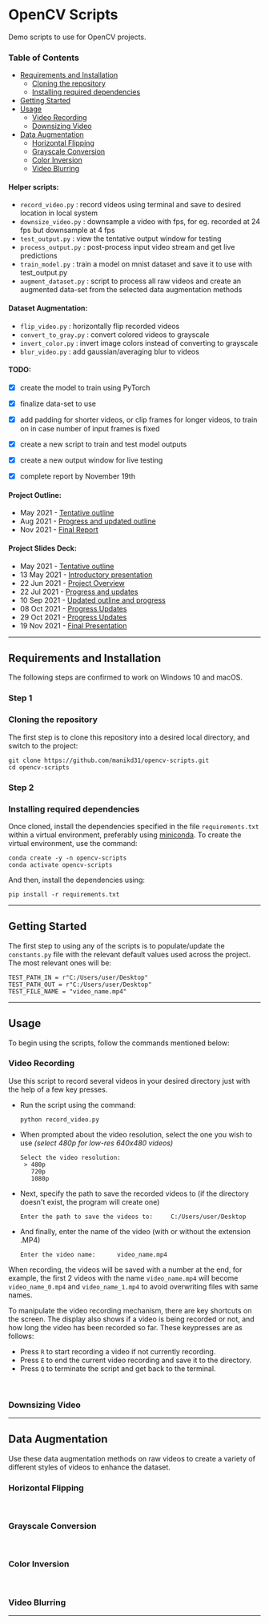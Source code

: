 # OpenCV Scripts

Demo scripts to use for OpenCV projects.

### Table of Contents

- [Requirements and Installation](#requirements-and-installation)
  - [Cloning the repository](#cloning-the-repository)
  - [Installing required dependencies](#installing-required-dependencies)
- [Getting Started](#getting-started)
- [Usage](#usage)
  - [Video Recording](#video-recording)
  - [Downsizing Video](#downsizing-video)
- [Data Augmentation](#data-augmentation)
  - [Horizontal Flipping](#horizontal-flipping)
  - [Grayscale Conversion](#grayscale-conversion)
  - [Color Inversion](#color-inversion)
  - [Video Blurring](#video-blurring)


#### Helper scripts:
- `record_video.py` : record videos using terminal and save to desired location in local system
- `downsize_video.py` : downsample a video with fps, for eg. recorded at 24 fps but downsample at 4 fps
- `test_output.py` : view the tentative output window for testing
- `process_output.py` : post-process input video stream and get live predictions
- `train_model.py` : train a model on mnist dataset and save it to use with test_output.py
- `augment_dataset.py` : script to process all raw videos and create an augmented data-set from the selected data augmentation methods


#### Dataset Augmentation:
- `flip_video.py` : horizontally flip recorded videos
- `convert_to_gray.py` : convert colored videos to grayscale
- `invert_color.py` : invert image colors instead of converting to grayscale
- `blur_video.py` : add gaussian/averaging blur to videos


#### TODO:
- [x] create the model to train using PyTorch
- [x] finalize data-set to use
- [x] add padding for shorter videos, or clip frames for longer videos, to train on in case number of input frames is fixed
- [x] create a new script to train and test model outputs
- [x] create a new output window for live testing
- [x] complete report by November 19th


#### Project Outline:
- May 2021 - [Tentative outline](https://docs.google.com/document/d/1sXTo-BjUdvTLN2oQKA-ix1LHM9sqz-XGWphIZPI0ots/edit?usp=sharing)
- Aug 2021 - [Progress and updated outline](https://docs.google.com/document/d/1Lqoa6uQgTHosYO7uk4eMCXWYMVb1Am1_jhMtE1oeJIc/edit?usp=sharing)
- Nov 2021 - [Final Report](https://www.overleaf.com/project/6182e36c2736e72c23b1342c)


#### Project Slides Deck:
- May 2021 - [Tentative outline](https://docs.google.com/document/d/1sXTo-BjUdvTLN2oQKA-ix1LHM9sqz-XGWphIZPI0ots/edit?usp=sharing)
- 13 May 2021 - [Introductory presentation](https://docs.google.com/presentation/d/1oDfragLFvmWzsUEXBTLvAuij-GW0XwMH_SSIyqX6OqE/edit?usp=sharing)
- 22 Jun 2021 - [Project Overview]()
- 22 Jul 2021 - [Progress and updates](https://docs.google.com/presentation/d/1PjKQRSTTjoYRZZOgmXeid-PW3HIyBOyh8sNw_OZjoU8/edit?usp=sharing)
- 10 Sep 2021 - [Updated outline and progress](https://docs.google.com/presentation/d/15rXKTdLrlvkxmiaJCz0HH59UR8_FoUvMuG5g9bL54IQ/edit?usp=sharing)
- 08 Oct 2021 - [Progress Updates](https://docs.google.com/presentation/d/1lDVqSbILRHq1Q6wEgJD8x5HiSXUuBDnv8lTo3K8qCME/edit?usp=sharing)
- 29 Oct 2021 - [Progress Updates](https://docs.google.com/presentation/d/18JAQ8uvuaF--sisqcqrYt9JtSETj3Fel04PmZldMkvc/edit?usp=sharing)
- 19 Nov 2021 - [Final Presentation](https://docs.google.com/presentation/d/1tBevJdcTyUB3V7iAo2042F5-Gu-0YKPzbUMACSga2mg/edit?usp=sharing)

---

## Requirements and Installation

The following steps are confirmed to work on Windows 10 and macOS.

### Step 1
### Cloning the repository

The first step is to clone this repository into a desired local directory, and switch to the project:
    
    git clone https://github.com/manikd31/opencv-scripts.git
    cd opencv-scripts

### Step 2
### Installing required dependencies

Once cloned, install the dependencies specified in the file `requirements.txt` within a virtual environment, preferably using [miniconda](https://docs.conda.io/en/latest/miniconda.html). To create the virtual environment, use the command:

    conda create -y -n opencv-scripts
    conda activate opencv-scripts

And then, install the dependencies using:

    pip install -r requirements.txt

---

## Getting Started

The first step to using any of the scripts is to populate/update the `constants.py` file with the relevant default values used across the project. The most relevant ones will be:

    TEST_PATH_IN = r"C:/Users/user/Desktop"
    TEST_PATH_OUT = r"C:/Users/user/Desktop"
    TEST_FILE_NAME = "video_name.mp4"

---

## Usage

To begin using the scripts, follow the commands mentioned below:

### Video Recording

Use this script to record several videos in your desired directory just with the help of a few key presses.
- Run the script using the command:

      python record_video.py

- When prompted about the video resolution, select the one you wish to use _(select 480p for low-res 640x480 videos)_

      Select the video resolution:
       > 480p
         720p
         1080p

- Next, specify the path to save the recorded videos to (if the directory doesn't exist, the program will create one)

      Enter the path to save the videos to:     C:/Users/user/Desktop

- And finally, enter the name of the video (with or without the extension .MP4)

      Enter the video name:      video_name.mp4

When recording, the videos will be saved with a number at the end, for example, the first 2 videos with the name `video_name.mp4` will become `video_name_0.mp4` and `video_name_1.mp4` to avoid overwriting files with same names.

To manipulate the video recording mechanism, there are key shortcuts on the screen. The display also shows if a video is being recorded or not, and how long the video has been recorded so far. These keypresses are as follows:
- Press `R` to start recording a video if not currently recording.
- Press `E` to end the current video recording and save it to the directory.
- Press `Q` to terminate the script and get back to the terminal.

<br />

### Downsizing Video

---

## Data Augmentation
Use these data augmentation methods on raw videos to create a variety of different styles of videos to enhance the dataset.

### Horizontal Flipping

<br />

### Grayscale Conversion

<br />

### Color Inversion

<br />

### Video Blurring

---
